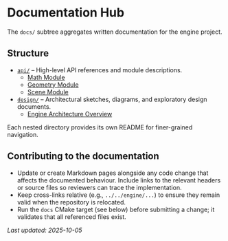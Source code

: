 # Documentation Hub

The `docs/` subtree aggregates written documentation for the engine project.

## Structure
- [`api/`](api/README.md) – High-level API references and module descriptions.
  - [Math Module](api/math.md)
  - [Geometry Module](api/geometry.md)
  - [Scene Module](api/scene.md)
- [`design/`](design/README.md) – Architectural sketches, diagrams, and exploratory design documents.
  - [Engine Architecture Overview](design/architecture.md)

Each nested directory provides its own README for finer-grained navigation.

## Contributing to the documentation
- Update or create Markdown pages alongside any code change that affects the documented behaviour. Include
  links to the relevant headers or source files so reviewers can trace the implementation.
- Keep cross-links relative (e.g., `../../engine/...`) to ensure they remain valid when the repository is
  relocated.
- Run the `docs` CMake target (see below) before submitting a change; it validates that all referenced files
  exist.

_Last updated: 2025-10-05_
